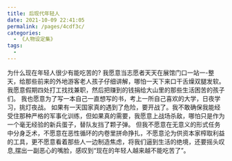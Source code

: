 ```yaml
---
title: 后现代年轻人
date: 2021-10-09 22:41:05
permalink: /pages/4cdf3c/
categories:
  - 《人物设定集》
tags:
  - 
---
```

为什么现在年轻人很少有能吃苦的?
我愿意当志愿者天天在展馆门口一站一-整天，给那些前来的外地游客老人孩子仔细讲解，哪怕一天下来口干舌燥双腿发软。
我愿意假期四处打工找找兼职，然后把赚到的钱捐给大山里的那些生活困苦的孩子们。
我也愿意为了写一本自己一直想写的书，考上一所自己喜欢的大学，日夜学习，挑灯夜战。
如果有一天国家真的遇到了危险，要开战了。我不敢确保我能经受住那种严格的军事化训练，但如果真的需要，我愿意上战场杀敌，哪怕只是作为一个毫无经验的新兵蛋子，替队友挡了颗子弹。
但我不愿意在无意义的形式任务中分身乏术，不愿意在恶性循环的内卷里拼命挣扎，不愿意沦为供资本家榨取利益的工具，更不愿意看着那些人一边制造焦虑，将我们逼到生活的绝境，还要摇头叹息,摆出一副恶心的嘴脸，感叹到“现在的年轻人越来越不能吃苦了”。